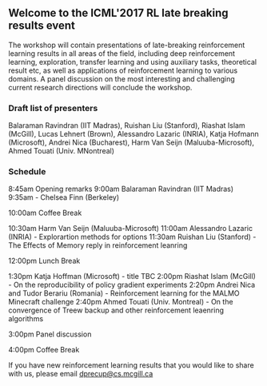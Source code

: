 ## Welcome to the ICML'2017 RL late breaking results event

The workshop will contain presentations of late-breaking reinforcement learning results in all areas of the field, including deep reinforcement learning, exploration, transfer learning and using auxiliary tasks, theoretical result etc, as well as applications of reinforcement learning to various domains. A panel discussion on the most interesting and challenging current research directions will conclude the workshop.

### Draft list of presenters

Balaraman Ravindran (IIT Madras), Ruishan Liu (Stanford), Riashat Islam (McGill), Lucas Lehnert (Brown), Alessandro Lazaric (INRIA), Katja Hofmann (Microsoft), Andrei Nica (Bucharest), Harm Van Seijn (Maluuba-Microsoft), Ahmed Touati (Univ. MNontreal)

### Schedule

8:45am Opening remarks
9:00am Balaraman Ravindran (IIT Madras)
9:35am - Chelsea Finn (Berkeley)

10:00am Coffee Break

10:30am Harm Van Seijn (Maluuba-Microsoft) 
11:00am Alessandro Lazaric (INRIA) - Explorartion methods for options
11:30am Ruishan Liu (Stanford) - The Effects of Memory reply in reinforcement leanring

12:00pm Lunch Break

1:30pm Katja Hoffman (Microsoft) - title TBC
2:00pm Riashat Islam (McGill) - On the reproducibility of policy gradient experiments
2:20pm Andrei Nica and Tudor Berariu (Romania) - Reinforcement learning for the MALMO Minecraft challenge
2:40pm Ahmed Touati (Univ. Montreal) - On the convergence of Treew backup and other reinforcement leaenring algorithms

3:00pm Panel discussion

4:00pm Coffee Break

If you have new reinforcement learning results that you would like to share with us, please email dprecup@cs.mcgill.ca 



<!-- You can use the [editor on GitHub](https://github.com/rllabmcgill/icml2017-rlworkshop/edit/master/index.md) to maintain and preview the content for your website in Markdown files.

Whenever you commit to this repository, GitHub Pages will run [Jekyll](https://jekyllrb.com/) to rebuild the pages in your site, from the content in your Markdown files.

### Markdown

Markdown is a lightweight and easy-to-use syntax for styling your writing. It includes conventions for

```markdown
Syntax highlighted code block

# Header 1
## Header 2
### Header 3

- Bulleted
- List

1. Numbered
2. List

**Bold** and _Italic_ and `Code` text

[Link](url) and ![Image](src)
```

For more details see [GitHub Flavored Markdown](https://guides.github.com/features/mastering-markdown/).

### Jekyll Themes

Your Pages site will use the layout and styles from the Jekyll theme you have selected in your [repository settings](https://github.com/rllabmcgill/icml2017-rlworkshop/settings). The name of this theme is saved in the Jekyll `_config.yml` configuration file.

### Support or Contact

Having trouble with Pages? Check out our [documentation](https://help.github.com/categories/github-pages-basics/) or [contact support](https://github.com/contact) and we’ll help you sort it out.-->
